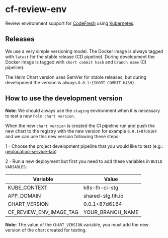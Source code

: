 # cf-review-env

Review environment support for [CodeFresh](http://codefresh.io/) using [Kubernetes](https://kubernetes.io/).

## Releases

We use a very simple versioning model. The Docker image is always tagged with `latest` for the stable release (CD pipeline). During development the Docker image is tagged with `short commit hash` and `branch name` (CI pipeline).

The Helm Chart version uses SemVer for stable releases, but during development the version is always `0.0.1:{SHORT_COMMIT_HASH}`.

## How to use the development version

**Note**: We should always use the `staging` environment when it is necessary to test a new `helm chart version`.

When the new `chart version` is created the CI pipeline run and push the new chart to the registry with the new version for example `0.0.1+87d6164` and we can use this new version following these steps:

1 - Choose the project development pipeline that you would like to test (e.g.: [geolocation-service-lab](https://g.codefresh.io/projects/geolocation-service-lab/edit/pipelines/?projectId=5fbf87e2b4b6c926b5fe6ebc))

2 - Run a new deployment but first you need to add these variables in `BUILD VARIABLES`:

| Variable  | Value |
|----- |-------|
| KUBE_CONTEXT | k8s-fh-ci-stg |
| APP_DOMAIN | shared-stg.fih.io |
| CHART_VERSION | 0.0.1+87d6164 |
| CF_REVIEW_ENV_IMAGE_TAG | YOUR_BRANCH_NAME |

**Note**: The value of the `CHART_VERSION` variable, you must add the new version of the chart created for testing.